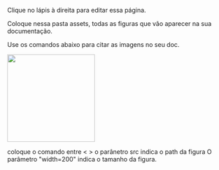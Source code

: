 
Clique no lápis à direita para editar essa página.

Coloque nessa pasta assets, todas as figuras que vão aparecer na sua documentação.

Use os comandos abaixo para citar as imagens no seu doc.


<img src="https://github.com/agodoi/template/blob/main/assets/logo-fiap.png" width="200">

coloque o comando entre < >
o parânetro src indica o path da figura
O parâmetro "width=200" indica o tamanho da figura.
